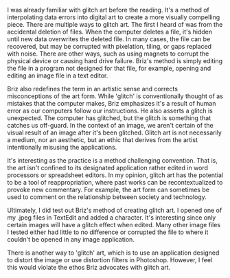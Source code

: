 I was already familiar with glitch art before the reading. It's a method of interpolating data errors into digital art to create a more visually compelling piece. There are multiple ways to glitch art. The first I heard of was from the accidental deletion of files. When the computer deletes a file, it's hidden until new data overwrites the deleted file. In many cases, the file can be recovered, but may be corrupted with pixelation, tiling, or gaps replaced with noise. There are other ways, such as using magnets to corrupt the physical device or causing hard drive failure. Briz's method is simply editing the file in a program not designed for that file, for example, opening and editing an image file in a text editor. 

Briz also redefines the term in an artistic sense and corrects misconceptions of the art form. While 'glitch' is conventionally thought of as mistakes that the computer makes, Briz emphasizes it's a result of human error as our computers follow our instructions. He also asserts a glitch is unexpected. The computer has glitched, but the glitch is something that catches us off-guard. In the context of an image, we aren't certain of the visual result of an image after it's been glitched. Glitch art is not necessarily a medium, nor an aesthetic, but an ethic that derives from the artist intentionally misusing the applications.

It's interesting as the practice is a method challenging convention. That is, the art isn't confined to its designated application rather edited in word processors or spreadsheet editors. In my opinion, glitch art has the potential to be a tool of reappropriation, where past works can be recontextualized to provoke new commentary. For example, the art form can sometimes be used to comment on the relationship between society and technology. 

Ultimately, I did test out Briz's method of creating glitch art. I opened one of my .jpeg files in TextEdit and added a character. It's interesting since only certain images will have a glitch effect when edited. Many other image files I tested either had little to no difference or corrupted the file to where it couldn't be opened in any image application. 

There is another way to 'glitch' art, which is to use an application designed to distort the image or use distortion filters in Photoshop. However, I feel this would violate the ethos Briz advocates with glitch art.
